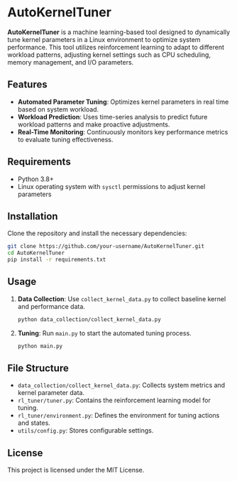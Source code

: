 
# AutoKernelTuner

**AutoKernelTuner** is a machine learning-based tool designed to dynamically tune kernel parameters in a Linux environment to optimize system performance. This tool utilizes reinforcement learning to adapt to different workload patterns, adjusting kernel settings such as CPU scheduling, memory management, and I/O parameters.

## Features
- **Automated Parameter Tuning**: Optimizes kernel parameters in real time based on system workload.
- **Workload Prediction**: Uses time-series analysis to predict future workload patterns and make proactive adjustments.
- **Real-Time Monitoring**: Continuously monitors key performance metrics to evaluate tuning effectiveness.

## Requirements
- Python 3.8+
- Linux operating system with `sysctl` permissions to adjust kernel parameters

## Installation
Clone the repository and install the necessary dependencies:
```bash
git clone https://github.com/your-username/AutoKernelTuner.git
cd AutoKernelTuner
pip install -r requirements.txt
```

## Usage
1. **Data Collection**: Use `collect_kernel_data.py` to collect baseline kernel and performance data.
   ```bash
   python data_collection/collect_kernel_data.py
   ```
2. **Tuning**: Run `main.py` to start the automated tuning process.
   ```bash
   python main.py
   ```

## File Structure
- `data_collection/collect_kernel_data.py`: Collects system metrics and kernel parameter data.
- `rl_tuner/tuner.py`: Contains the reinforcement learning model for tuning.
- `rl_tuner/environment.py`: Defines the environment for tuning actions and states.
- `utils/config.py`: Stores configurable settings.

## License
This project is licensed under the MIT License.

